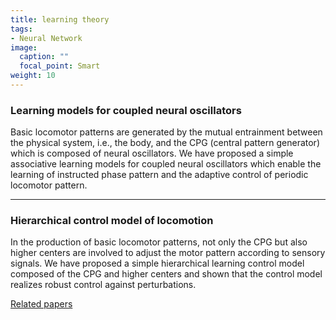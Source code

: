 ```yaml
---
title: learning theory
tags:
- Neural Network
image:
  caption: ""
  focal_point: Smart
weight: 10
---
```


### Learning models for coupled neural oscillators
Basic locomotor patterns are generated by the mutual entrainment between the physical system, i.e., the body, and the CPG (central pattern generator) which is composed of neural oscillators. We have proposed a simple associative learning models for coupled neural oscillators which enable the learning of instructed phase pattern and the adaptive control of periodic locomotor pattern.

---
### Hierarchical control model of locomotion
In the production of basic locomotor patterns, not only the CPG but also higher centers are involved to adjust the motor pattern according to sensory signals. We have proposed a simple hierarchical learning control model composed of the CPG and higher centers and shown that the control model realizes robust control against perturbations.

[Related papers](../papers/#cpg)
